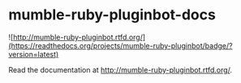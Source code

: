 # mumble-ruby-pluginbot-docs

![http://mumble-ruby-pluginbot.rtfd.org/](https://readthedocs.org/projects/mumble-ruby-pluginbot/badge/?version=latest)

Read the documentation at http://mumble-ruby-pluginbot.rtfd.org/.


